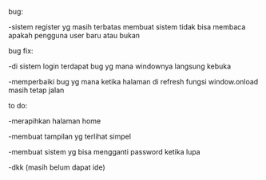 bug:

-sistem register yg masih terbatas membuat sistem tidak bisa membaca apakah pengguna user baru atau bukan 

bug fix:

-di sistem login terdapat bug yg mana windownya langsung kebuka

-memperbaiki bug yg mana ketika halaman di refresh fungsi window.onload masih tetap jalan 

to do:

-merapihkan halaman home

-membuat tampilan yg terlihat simpel

-membuat sistem yg bisa mengganti password ketika lupa

-dkk (masih belum dapat ide)
